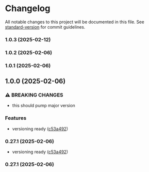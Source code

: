 # Changelog

All notable changes to this project will be documented in this file. See [standard-version](https://github.com/conventional-changelog/standard-version) for commit guidelines.

### 1.0.3 (2025-02-12)

### 1.0.2 (2025-02-06)

### 1.0.1 (2025-02-06)

## 1.0.0 (2025-02-06)

### ⚠ BREAKING CHANGES

- this should pump major version

### Features

- versioning ready ([c53a492](https://github.com/humexxx/humex-champions/commit/c53a49237f8f919b51e676714df71f04bc54e26a))

### 0.27.1 (2025-02-06)

- versioning ready ([c53a492](https://github.com/humexxx/humex-champions/commit/c53a49237f8f919b51e676714df71f04bc54e26a))

### 0.27.1 (2025-02-06)
